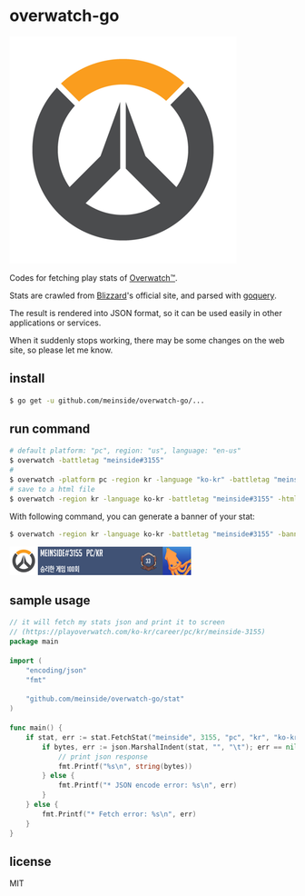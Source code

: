 # overwatch-go

![overwatch](https://github.com/meinside/overwatch-go/raw/master/overwatch_logo.png)

Codes for fetching play stats of [Overwatch™](https://playoverwatch.com).

Stats are crawled from [Blizzard](https://www.blizzard.com)'s official site, and parsed with [goquery](https://github.com/PuerkitoBio/goquery).

The result is rendered into JSON format, so it can be used easily in other applications or services.

When it suddenly stops working, there may be some changes on the web site, so please let me know.

## install

```bash
$ go get -u github.com/meinside/overwatch-go/...
```

## run command

```bash
# default platform: "pc", region: "us", language: "en-us"
$ overwatch -battletag "meinside#3155"
#
$ overwatch -platform pc -region kr -language "ko-kr" -battletag "meinside#3155"
# save to a html file
$ overwatch -region kr -language ko-kr -battletag "meinside#3155" -html -out "/tmp/test_output.html"
```

With following command, you can generate a banner of your stat:

```bash
$ overwatch -region kr -language ko-kr -battletag "meinside#3155" -banner "/tmp/my_stat_banner.png" -quiet
```

![banner_sample](https://github.com/meinside/overwatch-go/raw/master/banner_sample.png)

## sample usage

```go
// it will fetch my stats json and print it to screen
// (https://playoverwatch.com/ko-kr/career/pc/kr/meinside-3155)
package main

import (
	"encoding/json"
	"fmt"

	"github.com/meinside/overwatch-go/stat"
)

func main() {
	if stat, err := stat.FetchStat("meinside", 3155, "pc", "kr", "ko-kr"); err == nil {
		if bytes, err := json.MarshalIndent(stat, "", "\t"); err == nil {
			// print json response
			fmt.Printf("%s\n", string(bytes))
		} else {
			fmt.Printf("* JSON encode error: %s\n", err)
		}
	} else {
		fmt.Printf("* Fetch error: %s\n", err)
	}
}
```

## license

MIT
